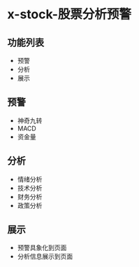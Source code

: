 # x-stock-股票分析预警

## 功能列表

- 预警
- 分析
- 展示

## 预警

- 神奇九转
- MACD
- 资金量

## 分析

- 情绪分析
- 技术分析
- 财务分析
- 政策分析

## 展示

- 预警具象化到页面
- 分析信息展示到页面
